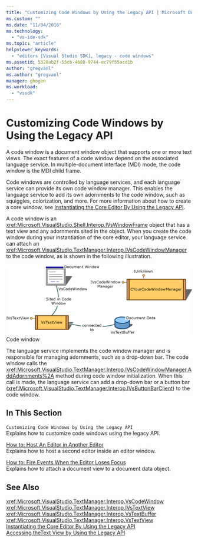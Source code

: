 ```yaml
---
title: "Customizing Code Windows by Using the Legacy API | Microsoft Docs"
ms.custom: ""
ms.date: "11/04/2016"
ms.technology: 
  - "vs-ide-sdk"
ms.topic: "article"
helpviewer_keywords: 
  - "editors [Visual Studio SDK], legacy - code windows"
ms.assetid: 5328ab2f-55cb-4680-9744-ec79f55acd1b
author: "gregvanl"
ms.author: "gregvanl"
manager: ghogen
ms.workload: 
  - "vssdk"
---
```

# Customizing Code Windows by Using the Legacy API
A code window is a document window object that supports one or more text views. The exact features of a code window depend on the associated language service. In multiple-document interface (MDI) mode, the code window is the MDI child frame.  
  
 Code windows are controlled by language services, and each language service can provide its own code window manager. This enables the language service to add its own adornments to the code window, such as squiggles, colorization, and more. For more information about how to create a core window, see [Instantiating the Core Editor By Using the Legacy API](../extensibility/instantiating-the-core-editor-by-using-the-legacy-api.md).  
  
 A code window is an <xref:Microsoft.VisualStudio.Shell.Interop.IVsWindowFrame> object that has a text view and any adornments sited in the object. When you create the code window during your instantiation of the core editor, your language service can attach an <xref:Microsoft.VisualStudio.TextManager.Interop.IVsCodeWindowManager> to the code window, as is shown in the following illustration.  
  
 ![CodeWindow graphic](../extensibility/media/vscodewindow.gif "vscodewindow")  
Code window  
  
 The language service implements the code window manager and is responsible for managing adornments, such as a drop-down bar. The code window calls the <xref:Microsoft.VisualStudio.TextManager.Interop.IVsCodeWindowManager.AddAdornments%2A> method during code window initialization. When this call is made, the language service can add a drop-down bar or a button bar (<xref:Microsoft.VisualStudio.TextManager.Interop.IVsButtonBarClient>) to the code window.  
  
## In This Section  
 `Customizing Code Windows by Using the Legacy API`  
 Explains how to customize code windows using the legacy API.  
  
 [How to: Host An Editor in Another Editor](../extensibility/how-to-host-an-editor-in-another-editor.md)  
 Explains how to host a second editor inside an editor window.  
  
 [How to: Fire Events When the Editor Loses Focus](../extensibility/how-to-fire-events-when-the-editor-loses-focus.md)  
 Explains how to attach a document view to a document data object.  
  
## See Also  
 <xref:Microsoft.VisualStudio.TextManager.Interop.VsCodeWindow>   
 <xref:Microsoft.VisualStudio.TextManager.Interop.IVsTextView>   
 <xref:Microsoft.VisualStudio.TextManager.Interop.VsTextBuffer>   
 <xref:Microsoft.VisualStudio.TextManager.Interop.VsTextView>   
 [Instantiating the Core Editor By Using the Legacy API](../extensibility/instantiating-the-core-editor-by-using-the-legacy-api.md)   
 [Accessing theText View by Using the Legacy API](../extensibility/accessing-thetext-view-by-using-the-legacy-api.md)